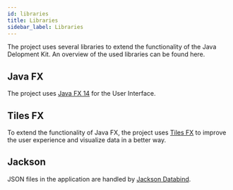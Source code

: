 ```yaml
---
id: libraries
title: Libraries
sidebar_label: Libraries
---
```


The project uses several libraries to extend the functionality of the Java Delopment Kit. An overview of the used libraries can be found here.


## Java FX

The project uses [Java FX 14](https://openjfx.io) for the User Interface. 


## Tiles FX

To extend the functionality of Java FX, the project uses [Tiles FX](https://github.com/HanSolo/tilesfx) to improve the user experience and visualize data in a better way.


## Jackson

JSON files in the application are handled by [Jackson Databind](https://github.com/FasterXML/jackson-databind).